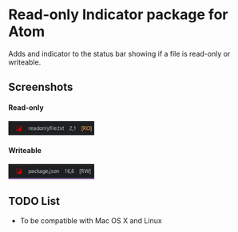 # Read-only Indicator package for Atom

Adds and indicator to the status bar showing if a file is read-only or writeable.

## Screenshots

#### Read-only

![Read-only](readonly.png)

#### Writeable

![Writeable](writeable.png)

## TODO List

- To be compatible with Mac OS X and Linux
